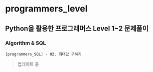 # programmers_level
## Python을 활용한 프로그래머스 Level 1~2 문제풀이

### Algorithm & SQL
```
[programmers_SQL] - 02. 최대값 구하기
```

> 업데이트 중
